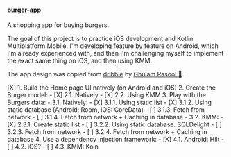 #### burger-app

A shopping app for buying burgers.

The goal of this project is to practice iOS development and Kotlin Multiplatform Mobile.
I'm developing feature by feature on Android, which I'm already experienced with, and then
I'm challenging myself to implement the exact same thing on iOS, and then using KMM.

The app design was copied from [dribble](https://dribbble.com/shots/14952712-Food-Mobile-App-Design/attachments/6670047?mode=media) by [Ghulam Rasool 🚀](https://dribbble.com/ghulaam-rasool).

[X] 1. Build the Home page UI natively (on Android and iOS)
2. Create the Burger model: 
    - [X] 2.1. Natively
    - [X] 2.2. Using KMM
3. Play with the Burgers data:
    - 3.1. Natively:
        - [X] 3.1.1. Using static list
        - [X] 3.1.2. Using static database (Android: Room, iOS: CoreData)
        - [ ] 3.1.3. Fetch from network
        - [ ] 3.1.4. Fetch from network + Caching in database
    - 3.2. KMM:
        - [X] 2.3.1. Create static list
        - [ ] 3.2.2. Using static database: SQLDelight
        - [ ] 3.2.3. Fetch from network
        - [ ] 3.2.4. Fetch from network + Caching in database
4. Use a dependency injection framework:
    - [X] 4.1. Android: Hilt
    - [ ] 4.2. iOS?
    - [ ] 4.3. KMM: Koin